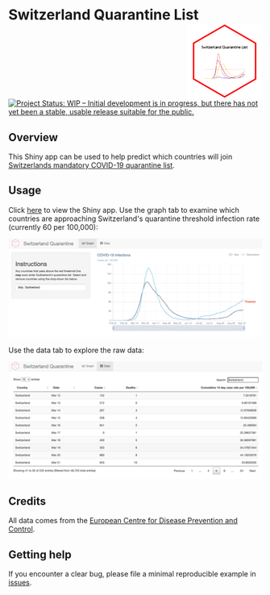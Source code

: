 # Switzerland Quarantine List <img src='www/logo.png' align="right" height="150" /></a>

[![Project Status: WIP – Initial development is in progress, but there has not yet been a stable, usable release suitable for the public.](https://www.repostatus.org/badges/latest/wip.svg)](https://www.repostatus.org/#wip)

## Overview
This Shiny app can be used to help predict which countries will join [Switzerlands mandatory COVID-19 quarantine list](https://www.bag.admin.ch/bag/en/home/krankheiten/ausbrueche-epidemien-pandemien/aktuelle-ausbrueche-epidemien/novel-cov/empfehlungen-fuer-reisende/quarantaene-einreisende.html).

## Usage
Click [here](https://mikejohnpage.shinyapps.io/switzerland-quarantine-list/) to view the Shiny app. Use the graph tab to examine which countries are approaching Switzerland's quarantine threshold infection rate (currently 60 per 100,000):  

<img src='www/plot-example.png' align="centre"/>

Use the data tab to explore the raw data:  

<img src='www/data-example.png' align="centre"/>

## Credits
All data comes from the [European Centre for Disease Prevention and Control](https://www.ecdc.europa.eu/en/publications-data/download-todays-data-geographic-distribution-covid-19-cases-worldwide).

## Getting help
If you encounter a clear bug, please file a minimal reproducible example
in [issues](https://github.com/MikeJohnPage/switzerland-quarantine-list/issues).
